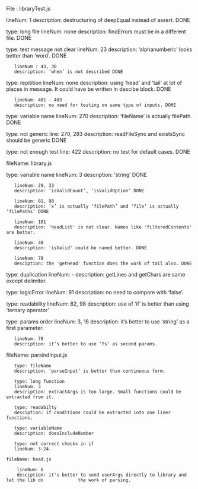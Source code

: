 File : libraryTest.js

   lineNum: 1
   description: destructuring of deepEqual instead of assert. DONE

   type: long file
       lineNum: none
       description: findErrors must be in a different file. DONE

   type: test message not clear
       lineNum: 23
       description: ‘alphanumberic’ looks better than ‘word’. DONE

       lineNum : 43, 30
       description: ‘when’ is not described DONE

   type: repitition
       lineNum: none
       description: using ‘head’ and ‘tail’ at lot of places in message. It could have be written in descibe block. DONE

       lineNum: 481 - 483
       description: no need for testing on same type of inputs. DONE

   type: variable name
       lineNum: 270
       description: ‘fileName’ is actually filePath. DONE 

   type: not generic
       line: 270, 283
       description: readFileSync and existsSync should be generic DONE

   type: not enough test
       line: 422
       description: no test for default cases. DONE

fileName: library.js

   type: variable name
       lineNum: 3
       description: ‘string’ DONE

       lineNum: 29, 33
       description: ‘isValidCount’, ‘isValidOption’ DONE

       lineNum: 81, 98
       description: ‘x’ is actually ‘filePath’ and ‘file’ is actually ‘filePaths’ DONE

       lineNum: 101
       description: 'headList' is not clear. Names like 'filteredContents' are better.

       lineNum: 40
       description: 'isValid' could be named better. DONE

       lineNum: 78
       desciption: the 'getHead' function does the work of tail also. DONE

   type: duplication
       lineNum: -
       description: getLines and getChars are same except delimiter. 

   type: logicError
       lineNum: 91
       description: no need to compare with ‘false’.

   type: readability
       lineNum: 82, 98
       description: use of ‘if’ is better than using ‘ternary operator’

   type: params order
       lineNum: 3, 16
       description: it’s better to use ‘string’ as a first parameter.

       lineNum: 78
       description: it’s better to use ‘fs’ as second params.

   fileName: parsindInput.js

       type: fileName
       description: ‘parseInput’ is better than continuous form.

       type: long function
       lineNum: 3
       description: extractArgs is too large. Small functions could be extracted from it.

       type: readabilty
       desciption: if conditions could be extracted into one liner functions.

       type: variableName
       description: doesIncludeNumber

       type: not correct checks in if
       lineNum: 3-24.

    fileName: head.js

        lineNum: 6
        desciption: it's better to send userArgs directly to library and let the lib do             the work of parsing.
